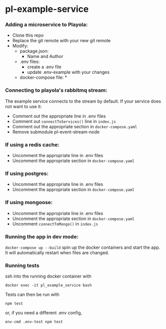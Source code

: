 # pl-example-service

### Adding a microservice to Playola:
* Clone this repo
* Replace the git remote with your new git remote
* Modify:
	* 	package.json:
		*	Name and Author
	*	.env files:
		* create a .env file
		* update .env-example with your changes
	*  docker-compose file:
		* 

### Connecting to playola's rabbitmq stream:

The example service connects to the stream by default.  If your service does not want to use it:

* Comment out the appropriate line in .env files
* Comment out `connectToServices()` line in `index.js`
* Comment out the appropriate section in `docker-compose.yaml`
* Remove submodule pl-event-stream-node

### If using a redis cache:
* Uncomment the appropriate line in .env files
* Uncomment the appropriate section in `docker-compose.yaml`

### If using postgres:
* Uncomment the appropriate line in .env files
* Uncomment the appropriate section in `docker-compose.yaml`

### If using mongoose:
* Uncomment the appropriate line in .env files
* Uncomment the appropriate section in `docker-compose.yaml`
* Uncomment `connectToMongo()` in `index.js`

### Running the app in dev mode:

`docker-compose up --build` spin up the docker containers and start the app.  It will automatically restart when files are changed.

### Running tests
ssh into the running docker container with

`docker exec -it pl_example_service bash`

Tests can then be run with 

`npm test` 

or, if you need a different .env config, 

`env-cmd .env-test npm test`




